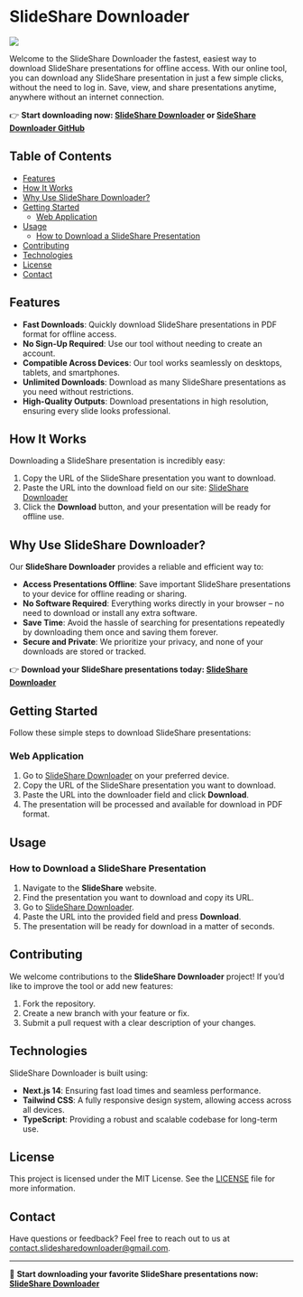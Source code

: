 # SlideShare Downloader

<img align:center src=https://slideshare-downloader.com/opengraph-image.png>

Welcome to the SlideShare Downloader the fastest, easiest way to download SlideShare presentations for offline access. With our online tool, you can download any SlideShare presentation in just a few simple clicks, without the need to log in. Save, view, and share presentations anytime, anywhere without an internet connection.

👉 **Start downloading now: [SlideShare Downloader](https://slideshare-downloader.com) or [SideShare Downloader GitHub](https://slidesharedownloader.github.io/slidesharedownloader)** 


## Table of Contents

- [Features](#features)
- [How It Works](#how-it-works)
- [Why Use SlideShare Downloader?](#why-use-slideshare-downloader)
- [Getting Started](#getting-started)
  - [Web Application](#web-application)
- [Usage](#usage)
  - [How to Download a SlideShare Presentation](#how-to-download-a-slideshare-presentation)
- [Contributing](#contributing)
- [Technologies](#technologies)
- [License](#license)
- [Contact](#contact)

## Features

- **Fast Downloads**: Quickly download SlideShare presentations in PDF format for offline access.
- **No Sign-Up Required**: Use our tool without needing to create an account.
- **Compatible Across Devices**: Our tool works seamlessly on desktops, tablets, and smartphones.
- **Unlimited Downloads**: Download as many SlideShare presentations as you need without restrictions.
- **High-Quality Outputs**: Download presentations in high resolution, ensuring every slide looks professional.

## How It Works

Downloading a SlideShare presentation is incredibly easy:
1. Copy the URL of the SlideShare presentation you want to download.
2. Paste the URL into the download field on our site: [SlideShare Downloader](https://slideshare-downloader.com)
3. Click the **Download** button, and your presentation will be ready for offline use.

## Why Use SlideShare Downloader?

Our **SlideShare Downloader** provides a reliable and efficient way to:
- **Access Presentations Offline**: Save important SlideShare presentations to your device for offline reading or sharing.
- **No Software Required**: Everything works directly in your browser – no need to download or install any extra software.
- **Save Time**: Avoid the hassle of searching for presentations repeatedly by downloading them once and saving them forever.
- **Secure and Private**: We prioritize your privacy, and none of your downloads are stored or tracked.

👉 **Download your SlideShare presentations today: [SlideShare Downloader](https://slideshare-downloader.com)**

## Getting Started

Follow these simple steps to download SlideShare presentations:

### Web Application

1. Go to [SlideShare Downloader](https://slideshare-downloader.com) on your preferred device.
2. Copy the URL of the SlideShare presentation you want to download.
3. Paste the URL into the downloader field and click **Download**.
4. The presentation will be processed and available for download in PDF format.

## Usage

### How to Download a SlideShare Presentation

1. Navigate to the **SlideShare** website.
2. Find the presentation you want to download and copy its URL.
3. Go to [SlideShare Downloader](https://slideshare-downloader.com).
4. Paste the URL into the provided field and press **Download**.
5. The presentation will be ready for download in a matter of seconds.

## Contributing

We welcome contributions to the **SlideShare Downloader** project! If you’d like to improve the tool or add new features:
1. Fork the repository.
2. Create a new branch with your feature or fix.
3. Submit a pull request with a clear description of your changes.

## Technologies

SlideShare Downloader is built using:
- **Next.js 14**: Ensuring fast load times and seamless performance.
- **Tailwind CSS**: A fully responsive design system, allowing access across all devices.
- **TypeScript**: Providing a robust and scalable codebase for long-term use.

## License

This project is licensed under the MIT License. See the [LICENSE](LICENSE) file for more information.

## Contact

Have questions or feedback? Feel free to reach out to us at [contact.slidesharedownloader@gmail.com](mailto:contact.slidesharedownloader@gmail.com).

---

🚀 **Start downloading your favorite SlideShare presentations now: [SlideShare Downloader](https://slideshare-downloader.com)**


